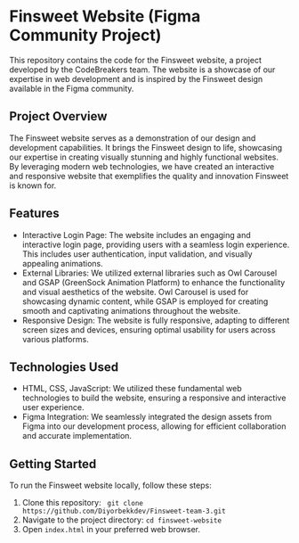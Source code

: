 # Finsweet Website (Figma Community Project)

This repository contains the code for the Finsweet website, a project developed by the CodeBreakers team. The website is a showcase of our expertise in web development and is inspired by the Finsweet design available in the Figma community.

## Project Overview

The Finsweet website serves as a demonstration of our design and development capabilities. It brings the Finsweet design to life, showcasing our expertise in creating visually stunning and highly functional websites. By leveraging modern web technologies, we have created an interactive and responsive website that exemplifies the quality and innovation Finsweet is known for.

## Features
- Interactive Login Page: The website includes an engaging and interactive login page, providing users with a seamless login experience. This includes user authentication, input validation, and visually appealing animations.
- External Libraries: We utilized external libraries such as Owl Carousel and GSAP (GreenSock Animation Platform) to enhance the functionality and visual aesthetics of the website. Owl Carousel is used for showcasing dynamic content, while GSAP is employed for creating smooth and captivating animations throughout the website.
- Responsive Design: The website is fully responsive, adapting to different screen sizes and devices, ensuring optimal usability for users across various platforms.

## Technologies Used

- HTML, CSS, JavaScript: We utilized these fundamental web technologies to build the website, ensuring a responsive and interactive user experience.
- Figma Integration: We seamlessly integrated the design assets from Figma into our development process, allowing for efficient collaboration and accurate implementation.

## Getting Started

To run the Finsweet website locally, follow these steps:

1. Clone this repository: ` git clone https://github.com/Diyorbekkdev/Finsweet-team-3.git`
2. Navigate to the project directory: `cd finsweet-website`
3. Open `index.html` in your preferred web browser.


